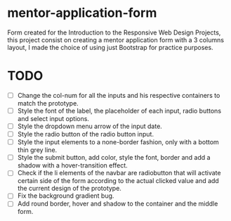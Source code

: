 # mentor-application-form
Form created for the Introduction to the Responsive Web Design Projects, this project consist on creating a mentor application form with a 3 columns layout, I made the choice of using just Bootstrap for practice purposes.

# TODO
- [ ] Change the col-num for all the inputs and his respective containers to match the prototype.
- [ ] Style the font of the label, the placeholder of each input, radio buttons and select input options.
- [ ] Style the dropdown menu arrow of the input date.
- [ ] Style the radio button of the radio button input.
- [ ] Style the input elements to a none-border fashion, only with a bottom thin grey line.
- [ ] Style the submit button, add color, style the font, border and add a shadow with a hover-transition effect.
- [ ] Check if the li elements of the navbar are radiobutton that will activate certain side of the form according to the actual clicked value and add the current design of the prototype.
- [ ] Fix the background gradient bug.
- [ ] Add round border, hover and shadow to the container and the middle form.
